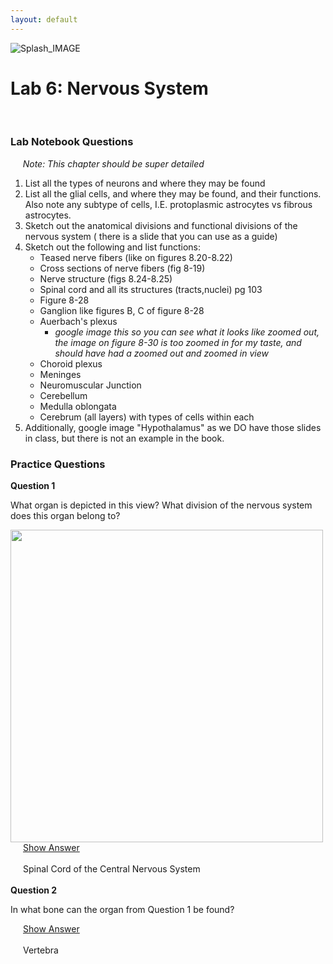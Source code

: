```yaml
---
layout: default
---
```



![Splash_IMAGE](./assets/images/splashImage_spinal.png)

# Lab 6: Nervous System

<br>

### Lab Notebook Questions

&nbsp; &nbsp; &nbsp;_Note: This chapter should be super detailed_
1.  List all the types of neurons and where they may be found
2.	List all the glial cells, and where they may be found, and their functions. Also note any subtype of cells, I.E. protoplasmic astrocytes vs fibrous astrocytes. 
3. 	Sketch out the anatomical divisions and functional divisions of the nervous system ( there is a slide that you can use as a guide)
4.	Sketch out the following and list functions:
	* Teased nerve fibers (like on figures 8.20-8.22)
	* Cross sections of nerve fibers (fig 8-19) 
	* Nerve structure (figs 8.24-8.25)
	* Spinal cord and all its structures (tracts,nuclei) pg 103
	* Figure 8-28
	* Ganglion like figures B, C of figure 8-28
	* Auerbach's plexus 
		* _google image this so you can see what it looks like zoomed out, the image on figure 8-30 is too zoomed in for my taste, and should have had a zoomed out and zoomed in view_
	* Choroid plexus
	* Meninges
	* Neuromuscular Junction
	* Cerebellum
	* Medulla oblongata
	* Cerebrum (all layers) with types of cells within each
5. 	Additionally, google image "Hypothalamus" as we DO have those slides in class, but there is not an example in the book. 


<a id="jump-to-practice-questions" class="jump-to-section"> </a>
### Practice Questions

<div class="card">
  <div class="card-header">
    <strong>Question 1</strong>
  </div>
  <div class="card-body">
    <p class="card-text">What organ is depicted in this view? What division of the nervous system does this organ belong to?</p>
    <img src="./assets/images/splashImage_spinal.png" width="500">
    <div style="margin-left: 20px;">
    <a class="btn btn-primary" role="button" data-toggle="collapse" href="#collapseExample01" aria-expanded="false" aria-controls="collapseExample"> Show Answer</a>
    <div class="collapse" id="collapseExample01">
      <br>
        <div class="well">
          Spinal Cord of the Central Nervous System
        </div>
    </div>
  </div>  
</div>
<br>
<div class="card">
  <div class="card-header">
    <strong>Question 2</strong>
  </div>
  <div class="card-body">
    <p class="card-text">In what bone can the organ from Question 1 be found?</p>
    <div style="margin-left: 20px;">
    <a class="btn btn-primary" role="button" data-toggle="collapse" href="#collapseExample02" aria-expanded="false" aria-controls="collapseExample"> Show Answer</a>
    <div class="collapse" id="collapseExample02">
      <br>
        <div class="well">
          Vertebra 
        </div>
    </div>
  </div>  
</div>
<br>